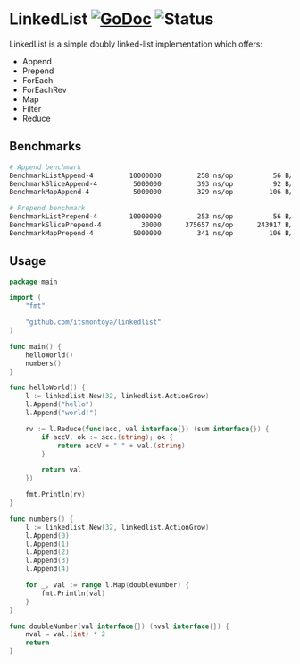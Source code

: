 # LinkedList [![GoDoc](https://godoc.org/github.com/itsmontoya/linkedlist?status.svg)](https://godoc.org/github.com/itsmontoya/linkedlist) ![Status](https://img.shields.io/badge/status-alpha-red.svg)
LinkedList is a simple doubly linked-list implementation which offers:
- Append
- Prepend
- ForEach
- ForEachRev
- Map
- Filter
- Reduce

## Benchmarks
```bash
# Append benchmark
BenchmarkListAppend-4         10000000         258 ns/op          56 B/op      2 allocs/op
BenchmarkSliceAppend-4         5000000         393 ns/op          92 B/op      1 allocs/op
BenchmarkMapAppend-4           5000000         329 ns/op         106 B/op      1 allocs/op

# Prepend benchmark
BenchmarkListPrepend-4        10000000         253 ns/op          56 B/op      2 allocs/op
BenchmarkSlicePrepend-4          30000      375657 ns/op      243917 B/op      3 allocs/op
BenchmarkMapPrepend-4          5000000         341 ns/op         106 B/op      1 allocs/op
```

## Usage
```go
package main

import (
	"fmt"

	"github.com/itsmontoya/linkedlist"
)

func main() {
	helloWorld()
	numbers()
}

func helloWorld() {
	l := linkedlist.New(32, linkedlist.ActionGrow)
	l.Append("hello")
	l.Append("world!")

	rv := l.Reduce(func(acc, val interface{}) (sum interface{}) {
		if accV, ok := acc.(string); ok {
			return accV + " " + val.(string)
		}

		return val
	})

	fmt.Println(rv)
}

func numbers() {
	l := linkedlist.New(32, linkedlist.ActionGrow)
	l.Append(0)
	l.Append(1)
	l.Append(2)
	l.Append(3)
	l.Append(4)

	for _, val := range l.Map(doubleNumber) {
		fmt.Println(val)
	}
}

func doubleNumber(val interface{}) (nval interface{}) {
	nval = val.(int) * 2
	return
}

```